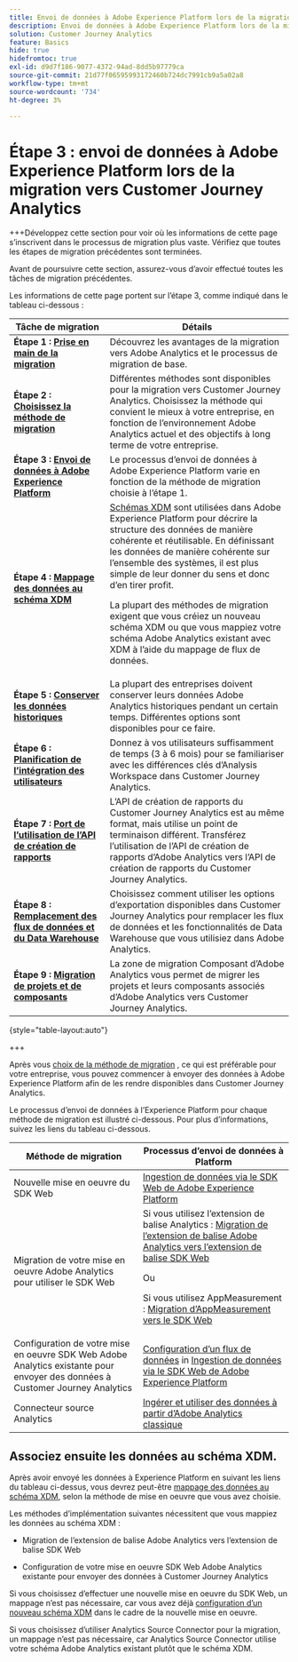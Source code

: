 ```yaml
---
title: Envoi de données à Adobe Experience Platform lors de la migration vers Customer Journey Analytics
description: Envoi de données à Adobe Experience Platform lors de la migration vers Customer Journey Analytics
solution: Customer Journey Analytics
feature: Basics
hide: true
hidefromtoc: true
exl-id: d9d7f186-9077-4372-94ad-8dd5b97779ca
source-git-commit: 21d77f06595993172460b724dc7991cb9a5a02a8
workflow-type: tm+mt
source-wordcount: '734'
ht-degree: 3%

---
```


# Étape 3 : envoi de données à Adobe Experience Platform lors de la migration vers Customer Journey Analytics

+++Développez cette section pour voir où les informations de cette page s’inscrivent dans le processus de migration plus vaste. Vérifiez que toutes les étapes de migration précédentes sont terminées.

Avant de poursuivre cette section, assurez-vous d’avoir effectué toutes les tâches de migration précédentes.

Les informations de cette page portent sur l’étape 3, comme indiqué dans le tableau ci-dessous :

| Tâche de migration | Détails |
|---------|----------|
| **Étape 1 : [Prise en main de la migration](/help/getting-started/cja-migration/cja-migration-getstarted.md)** | Découvrez les avantages de la migration vers Adobe Analytics et le processus de migration de base. |
| **Étape 2 : [Choisissez la méthode de migration](/help/getting-started/cja-migration/cja-migration-method.md)** | Différentes méthodes sont disponibles pour la migration vers Customer Journey Analytics. Choisissez la méthode qui convient le mieux à votre entreprise, en fonction de l’environnement Adobe Analytics actuel et des objectifs à long terme de votre entreprise. |
| <span class="preview">**Étape 3 : [Envoi de données à Adobe Experience Platform](/help/getting-started/cja-migration/cja-migration-send-to-platform.md)**</span> | <span class="preview">Le processus d’envoi de données à Adobe Experience Platform varie en fonction de la méthode de migration choisie à l’étape 1.</span> |
| **Étape 4 : [Mappage des données au schéma XDM](/help/getting-started/cja-migration/cja-migration-xdm.md)** | [Schémas XDM](https://experienceleague.adobe.com/en/docs/experience-platform/xdm/home#xdm-schemas) sont utilisées dans Adobe Experience Platform pour décrire la structure des données de manière cohérente et réutilisable. En définissant les données de manière cohérente sur l’ensemble des systèmes, il est plus simple de leur donner du sens et donc d’en tirer profit.<p>La plupart des méthodes de migration exigent que vous créiez un nouveau schéma XDM ou que vous mappiez votre schéma Adobe Analytics existant avec XDM à l’aide du mappage de flux de données.</p> |
| **Étape 5 : [Conserver les données historiques](/help/getting-started/cja-migration/cja-migration-historical-data.md)** | La plupart des entreprises doivent conserver leurs données Adobe Analytics historiques pendant un certain temps. Différentes options sont disponibles pour ce faire. |
| **Étape 6 : [Planification de l’intégration des utilisateurs](/help/getting-started/cja-migration/cja-migration-onboarding.md)** | Donnez à vos utilisateurs suffisamment de temps (3 à 6 mois) pour se familiariser avec les différences clés d’Analysis Workspace dans Customer Journey Analytics. |
| **Étape 7 : [Port de l’utilisation de l’API de création de rapports](/help/getting-started/cja-migration/cja-migration-api.md)** | L’API de création de rapports du Customer Journey Analytics est au même format, mais utilise un point de terminaison différent. Transférez l’utilisation de l’API de création de rapports d’Adobe Analytics vers l’API de création de rapports du Customer Journey Analytics. |
| **Étape 8 : [Remplacement des flux de données et du Data Warehouse](/help/getting-started/cja-migration/cja-migration-export-options.md)** | Choisissez comment utiliser les options d’exportation disponibles dans Customer Journey Analytics pour remplacer les flux de données et les fonctionnalités de Data Warehouse que vous utilisiez dans Adobe Analytics. |
| **Étape 9 : [Migration de projets et de composants](/help/getting-started/cja-migration/cja-migration-projects.md)** | La zone de migration Composant d’Adobe Analytics vous permet de migrer les projets et leurs composants associés d’Adobe Analytics vers Customer Journey Analytics. |

{style="table-layout:auto"}

+++


Après vous [choix de la méthode de migration](#step-2-choose-your-customer-journey-analytics-migration-method) , ce qui est préférable pour votre entreprise, vous pouvez commencer à envoyer des données à Adobe Experience Platform afin de les rendre disponibles dans Customer Journey Analytics.

Le processus d’envoi de données à l’Experience Platform pour chaque méthode de migration est illustré ci-dessous. Pour plus d’informations, suivez les liens du tableau ci-dessous.

| Méthode de migration | Processus d’envoi de données à Platform |
|---------|----------|
| Nouvelle mise en oeuvre du SDK Web | [Ingestion de données via le SDK Web de Adobe Experience Platform](/help/data-ingestion/aepwebsdk.md) |
| Migration de votre mise en oeuvre Adobe Analytics pour utiliser le SDK Web | Si vous utilisez l’extension de balise Analytics : [Migration de l’extension de balise Adobe Analytics vers l’extension de balise SDK Web](https://experienceleague.adobe.com/en/docs/analytics/implementation/aep-edge/web-sdk/analytics-extension-to-web-sdk)<p>Ou</p><p>Si vous utilisez AppMeasurement : [Migration d’AppMeasurement vers le SDK Web](https://experienceleague.adobe.com/en/docs/analytics/implementation/aep-edge/web-sdk/appmeasurement-to-web-sdk) |
| Configuration de votre mise en oeuvre SDK Web Adobe Analytics existante pour envoyer des données à Customer Journey Analytics | [Configuration d’un flux de données](https://experienceleague.adobe.com/en/docs/analytics-platform/using/cja-data-ingestion/ingest-use-guides/edge-network/aepwebsdk#set-up-a-datastream) in [Ingestion de données via le SDK Web de Adobe Experience Platform](https://experienceleague.adobe.com/en/docs/analytics-platform/using/cja-data-ingestion/ingest-use-guides/edge-network/aepwebsdk) |
| Connecteur source Analytics | [Ingérer et utiliser des données à partir d’Adobe Analytics classique](/help/data-ingestion/analytics.md) |

## Associez ensuite les données au schéma XDM.

Après avoir envoyé les données à Experience Platform en suivant les liens du tableau ci-dessus, vous devrez peut-être [mappage des données au schéma XDM](/help/getting-started/cja-migration/cja-migration-xdm.md), selon la méthode de mise en oeuvre que vous avez choisie.

Les méthodes d’implémentation suivantes nécessitent que vous mappiez les données au schéma XDM :

* Migration de l’extension de balise Adobe Analytics vers l’extension de balise SDK Web

* Configuration de votre mise en oeuvre SDK Web Adobe Analytics existante pour envoyer des données à Customer Journey Analytics

Si vous choisissez d’effectuer une nouvelle mise en oeuvre du SDK Web, un mappage n’est pas nécessaire, car vous avez déjà [configuration d’un nouveau schéma XDM](https://experienceleague.adobe.com/en/docs/analytics-platform/using/cja-data-ingestion/ingest-use-guides/edge-network/aepwebsdk#set-up-a-schema) dans le cadre de la nouvelle mise en oeuvre.

Si vous choisissez d’utiliser Analytics Source Connector pour la migration, un mappage n’est pas nécessaire, car Analytics Source Connector utilise votre schéma Adobe Analytics existant plutôt que le schéma XDM.
